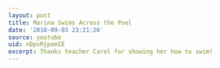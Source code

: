 ```yaml
---
layout: post
title: Marina Swims Across the Pool
date: '2010-09-03 23:21:26'
source: youtube
uid: nDpvRjpomIE
excerpt: Thanks teacher Carol for showing her how to swim!
---
```


